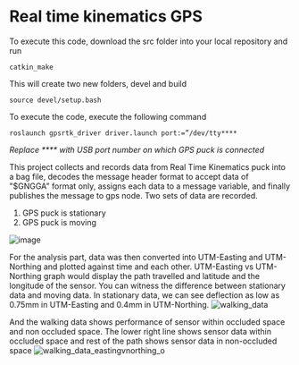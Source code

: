 # Real time kinematics GPS

To execute this code, download the src folder into your local repository and run
```
catkin_make
```
This will create two new folders, devel and build
```
source devel/setup.bash
```
To execute the code, execute the following command
```
roslaunch gpsrtk_driver driver.launch port:=”/dev/tty****
```
*Replace **** with USB port number on which GPS puck is connected*

This project collects and records data from Real Time Kinematics puck into a bag file, decodes the message header format to accept data of "$GNGGA" format only, assigns each data to a message variable, and finally publishes the message to gps node. Two sets of data are recorded.
1. GPS puck is stationary
2. GPS puck is moving

![image](https://github.com/aayush-sanghvi/robotics-sensing-and-navigation/assets/168468569/e3802b7e-62d2-4d24-a855-ad2fbb2f9902)

For the analysis part, data was then converted into UTM-Easting and UTM-Northing and plotted against time and each other. UTM-Easting vs UTM-Northing graph would display the path travelled and latitude and the longitude of the sensor. You can witness the difference between stationary data and moving data. In stationary data, we can see deflection as low as 0.75mm in UTM-Easting and 0.4mm in UTM-Northing. 
![walking_data](https://github.com/aayush-sanghvi/robotics-sensing-and-navigation/assets/168468569/a1f09f24-bc56-43c2-ba8b-5f850ec05959)


And the walking data shows performance of sensor within occluded space and non occluded space. The lower right line shows sensor data within occluded space and rest of the path shows sensor data in non-occluded space
![walking_data_eastingvnorthing_o](https://github.com/aayush-sanghvi/robotics-sensing-and-navigation/assets/168468569/6713d877-961f-4174-a559-4dd7a04243e1)



